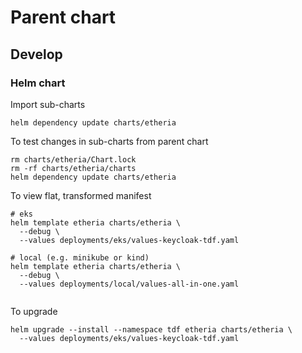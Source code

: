 # Parent chart

## Develop

### Helm chart

Import sub-charts
```shell
helm dependency update charts/etheria
```

To test changes in sub-charts from parent chart
```shell
rm charts/etheria/Chart.lock
rm -rf charts/etheria/charts
helm dependency update charts/etheria 
```

To view flat, transformed manifest
```shell
# eks
helm template etheria charts/etheria \
  --debug \
  --values deployments/eks/values-keycloak-tdf.yaml

# local (e.g. minikube or kind)
helm template etheria charts/etheria \
  --debug \
  --values deployments/local/values-all-in-one.yaml


```

To upgrade
```shell
helm upgrade --install --namespace tdf etheria charts/etheria \
  --values deployments/eks/values-keycloak-tdf.yaml
```
